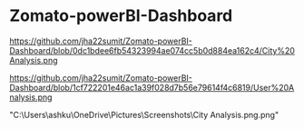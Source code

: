 # Zomato-powerBI-Dashboard

https://github.com/jha22sumit/Zomato-powerBI-Dashboard/blob/0dc1bdee6fb54323994ae074cc5b0d884ea162c4/City%20Analysis.png

https://github.com/jha22sumit/Zomato-powerBI-Dashboard/blob/1cf722201e46ac1a39f028d7b56e79614f4c6819/User%20Analysis.png

"C:\Users\ashku\OneDrive\Pictures\Screenshots\City Analysis.png.png"
